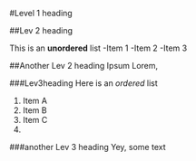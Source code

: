 #Level 1 heading 

##Lev 2 heading 

This is an **unordered** list 
-Item 1
-Item 2
-Item 3

##Another Lev 2 heading 
Ipsum Lorem, 

###Lev3heading 
Here is an *ordered* list 
1. Item A
2. Item B
3. Item C
4. 
###another Lev 3 heading 
Yey, some text 

